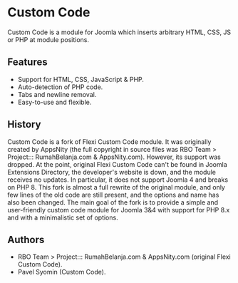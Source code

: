 # Custom Code

Custom Code is a module for Joomla which inserts arbitrary HTML, CSS, JS or PHP at module positions.

## Features

* Support for HTML, CSS, JavaScript & PHP.
* Auto-detection of PHP code.
* Tabs and newline removal.
* Easy-to-use and flexible.

## History

Custom Code is a fork of Flexi Custom Code module. It was originally created by AppsNity (the full copyright in source files was RBO Team > Project::: RumahBelanja.com & AppsNity.com). However, its support was dropped. At the point, original Flexi Custom Code can't be found in Joomla Extensions Directory, the developer's website is down, and the module receives no updates. In particular, it does not support Joomla 4 and breaks on PHP 8. This fork is almost a full rewrite of the original module, and only few lines of the old code are still present, and the options and name has also been changed. The main goal of the fork is to provide a simple and user-friendly custom code module for Joomla 3&4 with support for PHP 8.x and with a minimalistic set of options.

## Authors

* RBO Team > Project::: RumahBelanja.com & AppsNity.com (original Flexi Custom Code).
* Pavel Syomin (Custom Code).


